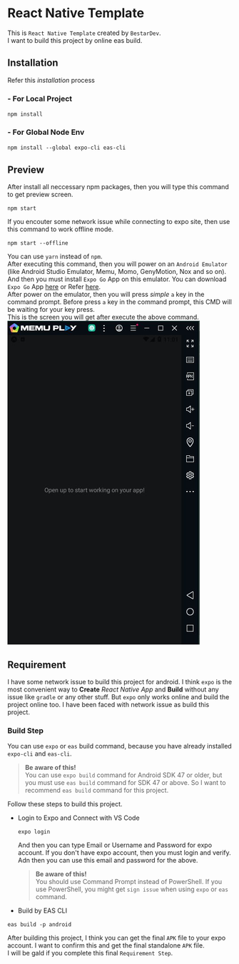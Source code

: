 # React Native Template

This is `React Native Template` created by `BestarDev`.  
I want to build this project by online eas build.  

## Installation
Refer this *installation* process  
### - For Local Project
```
npm install
```
### - For Global Node Env
```
npm install --global expo-cli eas-cli
```

## Preview
After install all neccessary npm packages, then you will type this command to get preview screen.  
```
npm start
```
If you encouter some network issue while connecting to expo site, then use this command to work offline mode.  
```
npm start --offline
```
You can use `yarn` instead of `npm`.  
After executing this command, then you will power on an `Android Emulator` (like Android Studio Emulator, Memu, Momo, GenyMotion, Nox and so on). And then you must install `Expo Go` App on this emulator. You can download `Expo Go` App [here](https://d1ahtucjixef4r.cloudfront.net/Exponent-2.30.11.apk) or Refer [here](https://expo.dev/tools).  
After power on the emulator, then you will press *simple* `a` key in the command prompt. Before press `a` key in the command prompt, this CMD will be waiting for your key press.  
This is the screen you will get after execute the above command.  
<img src='./assets/HomeScreen.JPG'/>  

## Requirement
I have some network issue to build this project for android. I think `expo` is the most convenient way to **Create** *React Native App* and **Build** without any issue like `gradle` or any other stuff. But `expo` only works online and build the project online too. I have been faced with network issue as build this project.
### Build Step
You can use `expo` or `eas` build command, because you have already installed `expo-cli` and `eas-cli`.
> **Be aware of this!**  
You can use `expo build` command for Android SDK 47 or older, but you must use `eas build` command for SDK 47 or above. So I want to recommend `eas build` command for this project.

Follow these steps to build this project.  
- Login to Expo and Connect with VS Code
  ```
  expo login
  ```
  And then you can type Email or Username and Password for expo account. If you don't have expo account, then you must login and verify. Adn then you can use this email and password for the above.
  > **Be aware of this!**  
  You should use Command Prompt instead of PowerShell. If you use PowerShell, you might get `sign issue` when using `expo` or `eas` command.
  
- Build by EAS CLI
```
eas build -p android
```
After building this project, I think you can get the final `APK` file to your expo account. I want to confirm this and get the final standalone `APK` file.  
I will be gald if you complete this final `Requirement Step`.
